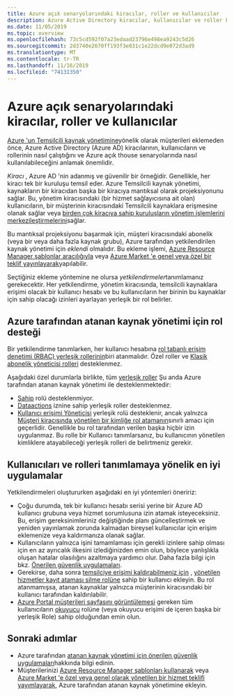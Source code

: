 ```yaml
---
title: Azure açık senaryolarındaki kiracılar, roller ve kullanıcılar
description: Azure Active Directory kiracılar, kullanıcılar ve roller kavramlarını ve bunların Azure Use senaryolarında nasıl kullanılabileceğini anlayın.
ms.date: 11/05/2019
ms.topic: overview
ms.openlocfilehash: 73c5cd592f07a23edaad23796e498ea9243c5d26
ms.sourcegitcommit: 2d3740e2670ff193f3e031c1e22dcd9e072d3ad9
ms.translationtype: MT
ms.contentlocale: tr-TR
ms.lasthandoff: 11/16/2019
ms.locfileid: "74131350"
---
```

# <a name="tenants-roles-and-users-in-azure-lighthouse-scenarios"></a>Azure açık senaryolarındaki kiracılar, roller ve kullanıcılar

[Azure 'un Temsilcili kaynak yönetimine](azure-delegated-resource-management.md)yönelik olarak müşterileri eklemeden önce, Azure Active Directory (Azure AD) kiracılarının, kullanıcıların ve rollerinin nasıl çalıştığını ve Azure açık thouse senaryolarında nasıl kullanılabileceğini anlamak önemlidir.

*Kiracı* , Azure AD 'nin adanmış ve güvenilir bir örneğidir. Genellikle, her kiracı tek bir kuruluşu temsil eder. Azure Temsilcili kaynak yönetimi, kaynakların bir kiracıdan başka bir kiracıya mantıksal olarak projeksiyonunu sağlar. Bu, yönetim kiracısındaki (bir hizmet sağlayıcısına ait olan) kullanıcıların, bir müşterinin kiracısındaki Temsilcili kaynaklara erişmesine olanak sağlar veya [birden çok kiracıya sahip kuruluşların yönetim işlemlerini merkezileştirmelerini](enterprise.md)sağlar.

Bu mantıksal projeksiyonu başarmak için, müşteri kiracısındaki abonelik (veya bir veya daha fazla kaynak grubu), Azure tarafından yetkilendirilen kaynak yönetimi için *eklendi* olmalıdır. Bu ekleme işlemi, [Azure Resource Manager şablonlar aracılığıyla](../how-to/onboard-customer.md) veya [Azure Market 'e genel veya özel bir teklif yayınlayarak](../how-to/publish-managed-services-offers.md)yapılabilir.

Seçtiğiniz ekleme yöntemine ne olursa *yetkilendirmeler*tanımlamanız gerekecektir. Her yetkilendirme, yönetim kiracısında, temsilcili kaynaklara erişimi olacak bir kullanıcı hesabı ve bu kullanıcıların her birinin bu kaynaklar için sahip olacağı izinleri ayarlayan yerleşik bir rol belirler.

## <a name="role-support-for-azure-delegated-resource-management"></a>Azure tarafından atanan kaynak yönetimi için rol desteği

Bir yetkilendirme tanımlarken, her kullanıcı hesabına [rol tabanlı erişim denetimi (RBAC) yerleşik rollerinin](https://docs.microsoft.com/azure/role-based-access-control/built-in-roles)biri atanmalıdır. Özel roller ve [Klasik abonelik yöneticisi rolleri](https://docs.microsoft.com/azure/role-based-access-control/classic-administrators) desteklenmez.

Aşağıdaki özel durumlarla birlikte, tüm [yerleşik roller](https://docs.microsoft.com/azure/role-based-access-control/built-in-roles) Şu anda Azure tarafından atanan kaynak yönetimi ile desteklenmektedir:

- [Sahip](https://docs.microsoft.com/azure/role-based-access-control/built-in-roles#owner) rolü desteklenmiyor.
- [Dataactions](https://docs.microsoft.com/azure/role-based-access-control/role-definitions#dataactions) iznine sahip yerleşik roller desteklenmez.
- [Kullanıcı erişimi Yöneticisi](https://docs.microsoft.com/azure/role-based-access-control/built-in-roles#user-access-administrator) yerleşik rolü desteklenir, ancak yalnızca [Müşteri kiracısında yönetilen bir kimliğe rol atamanın](../how-to/deploy-policy-remediation.md#create-a-user-who-can-assign-roles-to-a-managed-identity-in-the-customer-tenant)sınırlı amacı için geçerlidir. Genellikle bu rol tarafından verilen başka hiçbir izin uygulanmaz. Bu rolle bir Kullanıcı tanımlarsanız, bu kullanıcının yönetilen kimliklere atayabileceği yerleşik rolleri de belirtmeniz gerekir.

## <a name="best-practices-for-defining-users-and-roles"></a>Kullanıcıları ve rolleri tanımlamaya yönelik en iyi uygulamalar

Yetkilendirmeleri oluştururken aşağıdaki en iyi yöntemleri öneririz:

- Çoğu durumda, tek bir kullanıcı hesabı serisi yerine bir Azure AD kullanıcı grubuna veya hizmet sorumlusuna izin atamak isteyeceksiniz. Bu, erişim gereksinimleriniz değiştiğinde planı güncelleştirmek ve yeniden yayınlamak zorunda kalmadan bireysel kullanıcılar için erişim eklemenize veya kaldırmanıza olanak sağlar.
- Kullanıcıların yalnızca işini tamamlaması için gerekli izinlere sahip olması için en az ayrıcalık ilkesini izlediğinizden emin olun, böylece yanlışlıkla oluşan hatalar olasılığını azaltmaya yardımcı olur. Daha fazla bilgi için bkz. [Önerilen güvenlik uygulamaları](../concepts/recommended-security-practices.md).
- Gerekirse, daha sonra [temsilciye erişimi kaldırabilmeniz için](../how-to/onboard-customer.md#remove-access-to-a-delegation) , [yönetilen hizmetler kayıt ataması silme rolüne](https://docs.microsoft.com/azure/role-based-access-control/built-in-roles#managed-services-registration-assignment-delete-role) sahip bir kullanıcı ekleyin. Bu rol atanmamışsa, atanan kaynaklar yalnızca müşterinin kiracısındaki bir kullanıcı tarafından kaldırılabilir.
- [Azure Portal müşterileri sayfasını görüntülemesi](../how-to/view-manage-customers.md) gereken tüm kullanıcıların [okuyucu](https://docs.microsoft.com/azure/role-based-access-control/built-in-roles#reader) rolüne (veya okuyucu erişimi de içeren başka bir yerleşik Role) sahip olduğundan emin olun.

## <a name="next-steps"></a>Sonraki adımlar

- Azure tarafından [atanan kaynak yönetimi için önerilen güvenlik uygulamaları](recommended-security-practices.md)hakkında bilgi edinin.
- Müşterilerinizi [Azure Resource Manager şablonları kullanarak](../how-to/onboard-customer.md) veya [Azure Market 'e özel veya genel olarak yönetilen bir hizmet teklifi yayımlayarak](../how-to/publish-managed-services-offers.md), Azure tarafından atanan kaynak yönetimine ekleyin.
